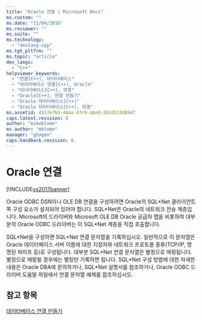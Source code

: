 ```yaml
---
title: "Oracle 연결 | Microsoft Docs"
ms.custom: ""
ms.date: "11/04/2016"
ms.reviewer: ""
ms.suite: ""
ms.technology: 
  - "devlang-cpp"
ms.tgt_pltfrm: ""
ms.topic: "article"
dev_langs: 
  - "C++"
helpviewer_keywords: 
  - "연결[C++], 데이터베이스"
  - "데이터베이스 연결[C++], Oracle"
  - "데이터베이스[C++], 연결"
  - "Oracle[C++], 연결 만들기"
  - "Oracle 데이터베이스[C++]"
  - "Oracle 데이터베이스[C++], 연결"
ms.assetid: d317e763-44aa-47c9-abe8-261d513d894f
caps.latest.revision: 8
author: "mikeblome"
ms.author: "mblome"
manager: "ghogen"
caps.handback.revision: 8
---
```

# Oracle 연결
[!INCLUDE[vs2017banner](../../assembler/inline/includes/vs2017banner.md)]

Oracle ODBC DSN이나 OLE DB 연결을 구성하려면 Oracle의 SQL\*Net 클라이언트 쪽 구성 요소가 설치되어 있어야 합니다.  SQL\*Net은 Oracle의 네트워크 전송 계층입니다.  Microsoft의 드라이버와 Microsoft OLE DB Oracle 공급자 맵을 비롯하여 대부분의 Oracle ODBC 드라이버는 이 SQL\*Net 계층을 직접 호출합니다.  
  
 SQL\*Net을 구성하면 SQL\*Net 연결 문자열을 기록하십시오.  일반적으로 이 문자열은 Oracle 데이터베이스 서버 이름에 대한 지정자와 네트워크 프로토콜 종류\(TCP\/IP, 명명된 파이프 등\)로 구성됩니다.  대부분 SQL\*Net 연결 문자열은 별칭으로 매핑됩니다.  별칭으로 매핑될 경우에는 별칭만 기록하면 됩니다.  SQL\*Net 구성 방법에 대한 자세한 내용은 Oracle DBA에 문의하거나, SQL\*Net 설명서를 참조하거나, Oracle ODBC 드라이버 도움말 파일에서 연결 문자열 예제를 참조하십시오.  
  
## 참고 항목  
 [데이터베이스 연결 만들기](../../data/ado-rdo/creating-database-connections.md)
